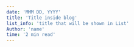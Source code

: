 ```yaml
---
date: 'MMM DD, YYYY'
title: 'Title inside blog'
list_info: 'title that will be shown in List'
Author: 'name'
time: '2 min read'
---
```


